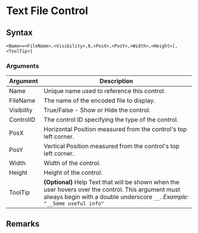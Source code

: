 # Text File Control

## Syntax

```pebakery
<Name>=<FileName>,<Visibility>,6,<PosX>,<PosY>,<Width>,<Height>[,<ToolTip>]
```

### Arguments

| Argument | Description |
| --- | --- |
| Name | Unique name used to reference this control. |
| FileName | The name of the encoded file to display. |
| Visibility | True/False - Show or Hide the control. |
| ControlID | The control ID specifying the type of the control. |
| PosX | Horizontal Position measured from the control's top left corner. |
| PosY | Vertical Position measured from the control's top left corner. |
| Width | Width of the control. |
| Height | Height of the control. |
| ToolTip | **(Optional)** Help Text that will be shown when the user hovers over the control. This argument must always begin with a double underscore `__`. *Example:* `"__Some useful info"` |

## Remarks
